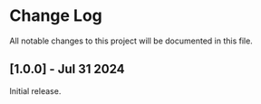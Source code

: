 # Change Log
All notable changes to this project will be documented in this file.

## [1.0.0] - Jul 31 2024
Initial release.
